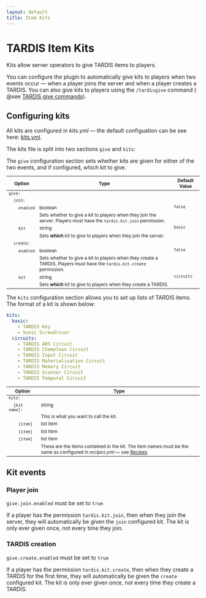 ```yaml
---
layout: default
title: Item Kits
---
```


# TARDIS Item Kits

Kits allow server operators to give TARDIS items to players.

You can configure the plugin to automatically give kits to players when two events occur — when a player joins the
server and when a player creates a TARDIS. You can also give kits to players using the `/tardisgive` command (
@see [TARDIS give commands](give-commands.html)).

## Configuring kits

All kits are configured in _kits.yml_ — the default configuation can be see
here: [kits.yml](https://github.com/eccentricdevotion/TARDIS/blob/master/src/main/resources/kits.yml).

The kits file is split into two sections `give` and `kits`:

<style type="text/css">
			table, table code { font-size:85%; }
			td { vertical-align:top; }
			td.noborder { border-bottom: none; }
			tr.coption { background-color: #eee; }
		</style>

The `give` configuration section sets whether kits are given for either of the two events, and if configured, which kit
to give.

| Option                                                    | Type                                                                                                                   | Default Value |
|-----------------------------------------------------------|------------------------------------------------------------------------------------------------------------------------|---------------|
| `give:`                                                   |
| &nbsp;&nbsp;&nbsp;&nbsp;`join:`                           | &nbsp;                                                                                                                 |
| &nbsp;&nbsp;&nbsp;&nbsp;&nbsp;&nbsp;&nbsp;&nbsp;`enabled` | boolean                                                                                                                | `false`       |
| &nbsp;                                                    | Sets whether to give a kit to players when they join the server. Players must have the `tardis.kit.join` permission.   |
| &nbsp;&nbsp;&nbsp;&nbsp;&nbsp;&nbsp;&nbsp;&nbsp;`kit`     | string                                                                                                                 | `basic`       |
| &nbsp;                                                    | Sets **which** kit to give to players when they join the server.                                                       |
| &nbsp;&nbsp;&nbsp;&nbsp;`create:`                         | &nbsp;                                                                                                                 |
| &nbsp;&nbsp;&nbsp;&nbsp;&nbsp;&nbsp;&nbsp;&nbsp;`enabled` | boolean                                                                                                                | `false`       |
| &nbsp;                                                    | Sets whether to give a kit to players when they create a TARDIS. Players must have the `tardis.kit.create` permission. |
| &nbsp;&nbsp;&nbsp;&nbsp;&nbsp;&nbsp;&nbsp;&nbsp;`kit`     | string                                                                                                                 | `circuits`    |
| &nbsp;                                                    | Sets **which** kit to give to players when they create a TARDIS.                                                       |

The `kits` configuration section allows you to set up lists of TARDIS items. The format of a kit is shown below:

```yaml
kits:
  basic:
    - TARDIS Key
    - Sonic Screwdriver
  circuits:
    - TARDIS ARS Circuit
    - TARDIS Chameleon Circuit
    - TARDIS Input Circuit
    - TARDIS Materialisation Circuit
    - TARDIS Memory Circuit
    - TARDIS Scanner Circuit
    - TARDIS Temporal Circuit
```

| Option                                                   | Type                                                                                                                                   |
|----------------------------------------------------------|----------------------------------------------------------------------------------------------------------------------------------------|
| `kits:`                                                  |                                                                                                                                        |
| &nbsp;&nbsp;&nbsp;&nbsp;`[kit name]:`                    | string                                                                                                                                 |
| &nbsp;                                                   | This is what you want to call the kit.                                                                                                 |
| &nbsp;&nbsp;&nbsp;&nbsp;&nbsp;&nbsp;&nbsp;&nbsp;`[item]` | list item                                                                                                                              |
| &nbsp;&nbsp;&nbsp;&nbsp;&nbsp;&nbsp;&nbsp;&nbsp;`[item]` | list item                                                                                                                              |
| &nbsp;&nbsp;&nbsp;&nbsp;&nbsp;&nbsp;&nbsp;&nbsp;`[item]` | list item                                                                                                                              |
| &nbsp;                                                   | These are the items contained in the kit. The item names must be the same as configured in _recipes.yml_ — see [Recipes](recipes.html) |

## Kit events

### Player join

`give.join.enabled` must be set to `true`

If a player has the permission `tardis.kit.join`, then when they join the server, they will automatically be given
the `join` configured kit. The kit is only ever given once, not every time they join.

### TARDIS creation

`give.create.enabled` must be set to `true`

If a player has the permission `tardis.kit.create`, then when they create a TARDIS for the first time, they will
automatically be given the `create` configured kit. The kit is only ever given once, not every time they create a
TARDIS.
